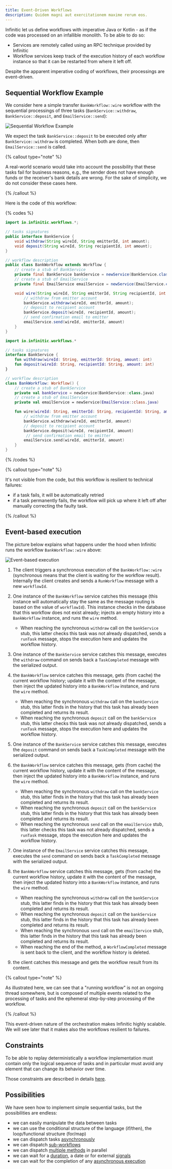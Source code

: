 ```yaml
---
title: Event-Driven Workflows
description: Quidem magni aut exercitationem maxime rerum eos.
---
```


Infinitic let us define workflows with imperative Java or Kotlin  - as if the code was processed on an infallible monolith. To be able to do so:

- Services are remotely called using an RPC technique provided by Infinitic
- Workflow services keep track of the execution history of each workflow instance so that it can be restarted from where it left off.

Despite the apparent imperative coding of workflows, their processings are event-driven.

## Sequential Workflow Example

We consider here a simple transfer `BankWorkflow::wire` workflow with the sequential processings of three tasks (`BankService::withdraw`, `BankService::deposit`, and `EmailService::send`):

![Sequential Workflow Example](/img/banking@2x.png)

We expect the task `BankService::deposit` to be executed only after `BankService::withdraw` is completed. When both are done, then `EmailService::send` is called.

{% callout type="note"  %}

A real-world scenario would take into account the possibility that these tasks fail for business reasons, e.g., the sender does not have enough funds or the receiver's bank details are wrong. For the sake of simplicity, we do not consider these cases here.

{% /callout  %}

Here is the code of this workflow:

{% codes %}

```java
import io.infinitic.workflows.*;

// tasks signatures
public interface BankService {
    void withdraw(String wireId, String emitterId, int amount);
    void deposit(String wireId, String recipientId, int amount);
}

// workflow description
public class BankWorkflow extends Workflow {
    // create a stub of BankService
    private final BankService bankService = newService(BankService.class);
    // create a stub of EmailService
    private final EmailService emailService = newService(EmailService.class);

    void wire(String wireId, String emitterId, String recipientId, int amount) {
        // withdraw from emitter account
        bankService.withdraw(wireId, emitterId, amount);
        // deposit to recipient account
        bankService.deposit(wireId, recipientId, amount);
        // send confirmation email to emitter
        emailService.send(wireId, emitterId, amount)
    }
}
```

```kotlin
import io.infinitic.workflows.*

// tasks signatures
interface BankService {
    fun withdraw(wireId: String, emitterId: String, amount: int)
    fun deposit(wireId: String, recipientId: String, amount: int)
}

// workflow description
class BankWorkflow: Workflow() {
    // create a stub of BankService
    private val bankService = newService(BankService::class.java)
    // create a stub of EmailService
    private val emailService = newService(EmailService::class.java)

    fun wire(wireId: String, emitterId: String, recipientId: String, amount: int) {
        // withdraw from emitter account
        bankService.withdraw(wireId, emitterId, amount)
        // deposit to recipient account
        bankService.deposit(wireId, recipientId, amount)
         // send confirmation email to emitter
        emailService.send(wireId, emitterId, amount)
    }
}
```

{% /codes %}


{% callout type="note"  %}

It's not visible from the code, but this workflow is resilient to technical failures:

- if a task fails, it will be automatically retried
- if a task permanently fails, the workflow will pick up where it left off after manually correcting the faulty task.

{% /callout  %}

## Event-based execution

The picture below explains what happens under the hood when Infinitic runs the workflow `BankWorkflow::wire` above:

![Event-based execution](/img/workflow-as-code-example@2x.png)

1. The client triggers a synchronous execution of the `BankWorkflow::wire` (synchronous means that the client is waiting for the workflow result). Internally the client creates and sends a `RunWorkflow` message with a new `workflowId`.
2. One instance of the `BankWorkflow` service catches this message (this instance will automatically stay the same as the message routing is based on the value of `workflowId`). This instance checks in the database that this workflow does not exist already; injects an empty history into a `BankWorkflow` instance, and runs the `wire` method.

    - When reaching the synchronous `withdraw` call on the `bankService` stub, this latter checks this task was not already dispatched, sends a `runTask` message, stops the execution here and updates the workflow history.
3. One instance of the `BankService` service catches this message, executes the `withdraw` command on sends back a `TaskCompleted` message with the serialized output.
4. the `BankWorkflow` service catches this message, gets (from cache) the current workflow history; update it with the content of the message, then inject the updated history into a `BankWorkflow` instance, and runs the `wire` method.

    - When reaching the synchronous `withdraw` call on the `bankService` stub, this latter finds in the history that this task has already been completed and returns its result.
    - When reaching the synchronous `deposit` call on the `bankService` stub, this latter checks this task was not already dispatched, sends a `runTask` message, stops the execution here and updates the workflow history.
5. One instance of the `BankService` service catches this message, executes the `deposit` command on sends back a `TaskCompleted` message with the serialized output.
6. the `BankWorkflow` service catches this message, gets (from cache) the current workflow history, update it with the content of the message, then inject the updated history into a `BankWorkflow` instance, and runs the `wire` method.

    - When reaching the synchronous `withdraw` call on the `bankService` stub, this latter finds in the history that this task has already been completed and returns its result.
    - When reaching the synchronous `deposit` call on the `bankService` stub, this latter finds in the history that this task has already been completed and returns its result.
    - When reaching the synchronous `send` call on the `emailService` stub, this latter checks this task was not already dispatched, sends a `runTask` message, stops the execution here and updates the workflow history.
7. One instance of the `EmailService` service catches this message, executes the `send` command on sends back a `TaskCompleted` message with the serialized output.
8. the `BankWorkflow` service catches this message, gets (from cache) the current workflow history, update it with the content of the message, then inject the updated history into a `BankWorkflow` instance, and runs the `wire` method.

    - When reaching the synchronous `withdraw` call on the `bankService` stub, this latter finds in the history that this task has already been completed and returns its result.
    - When reaching the synchronous `deposit` call on the `bankService` stub, this latter finds in the history that this task has already been completed and returns its result.
    - When reaching the synchronous `send` call on the `emailService` stub, this latter finds in the history that this task has already been completed and returns its result.
    - When reaching the end of the method, a `WorkflowCompleted` message is sent back to the client, and the workflow history is deleted.
9. the client catches this message and gets the workflow result from its content.

{% callout type="note"  %}

As illustrated here, we can see that a "running workflow" is not an ongoing thread somewhere, but is composed of multiple events related to the processing of tasks and the ephemeral step-by-step processing of the workflow.

{% /callout  %}

This event-driven nature of the orchestration makes Infinitic highly scalable. We will see later that it makes also the workflows resilient to failures.

## Constraints

To be able to replay deterministically a workflow implementation must contain only the logical sequence of tasks and in particular must avoid any element that can change its behavior over time.

Those constraints are described in details [here](/docs/workflows/syntax).

## Possibilities

We have seen how to implement simple sequential tasks, but the possibilities are endless:

- we can easily manipulate the data between tasks
- we can use the conditional structure of the language (if/then), the loop/functional structure (for/map)
- we can dispatch tasks [asynchronously](/docs/workflows/parallel)
- we can dispatch [sub-workflows](/docs/workflows/parallel#child-workflows)
- we can dispatch [multiple methods](/docs/workflows/parallel#parallel-methods) in parallel
- we can wait for a [duration](/docs/workflows/waiting), a date or for external [signals](/docs/workflows/signals)
- we can wait for the completion of any [asynchronous execution](/docs/workflows/deferred)
